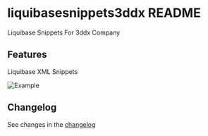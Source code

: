 # liquibasesnippets3ddx README

Liquibase Snippets For 3ddx Company

## Features

Liquibase XML Snippets

![Example](images/test.gif)

## Changelog

See changes in the [changelog](https://github.com/AhmedMohammed3/LQBSDatabaseSnippets/blob/master/CHANGELOG.md)